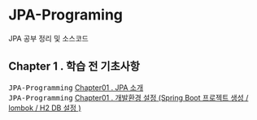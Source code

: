 # JPA-Programing
JPA 공부 정리 및 소스코드

## Chapter 1 . 학습 전 기초사항
<kbd>JPA-Programming</kbd> [Chapter01 . JPA 소개 ](./README/Ch01_jpa.md)<br>
<kbd>JPA-Programming</kbd> [Chapter01 . 개발환경 설정 (Spring Boot 프로젝트 생성 / lombok / H2 DB 설정 ) ](./README/Ch01_settiongs.md)<br>